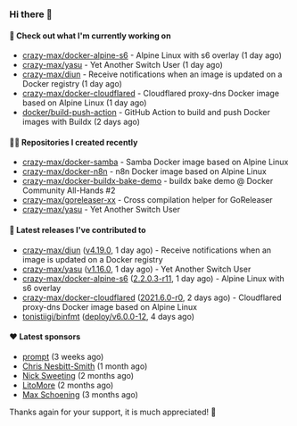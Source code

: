 ### Hi there 👋

#### 👷 Check out what I'm currently working on

- [crazy-max/docker-alpine-s6](https://github.com/crazy-max/docker-alpine-s6) - Alpine Linux with s6 overlay (1 day ago)
- [crazy-max/yasu](https://github.com/crazy-max/yasu) - Yet Another Switch User (1 day ago)
- [crazy-max/diun](https://github.com/crazy-max/diun) - Receive notifications when an image is updated on a Docker registry (1 day ago)
- [crazy-max/docker-cloudflared](https://github.com/crazy-max/docker-cloudflared) - Cloudflared proxy-dns Docker image based on Alpine Linux (1 day ago)
- [docker/build-push-action](https://github.com/docker/build-push-action) - GitHub Action to build and push Docker images with Buildx (2 days ago)

#### 👨‍💻 Repositories I created recently

- [crazy-max/docker-samba](https://github.com/crazy-max/docker-samba) - Samba Docker image based on Alpine Linux
- [crazy-max/docker-n8n](https://github.com/crazy-max/docker-n8n) - n8n Docker image based on Alpine Linux
- [crazy-max/docker-buildx-bake-demo](https://github.com/crazy-max/docker-buildx-bake-demo) - buildx bake demo @ Docker Community All-Hands #2
- [crazy-max/goreleaser-xx](https://github.com/crazy-max/goreleaser-xx) - Cross compilation helper for GoReleaser
- [crazy-max/yasu](https://github.com/crazy-max/yasu) - Yet Another Switch User

#### 🚀 Latest releases I've contributed to

- [crazy-max/diun](https://github.com/crazy-max/diun) ([v4.19.0](https://github.com/crazy-max/diun/releases/tag/v4.19.0), 1 day ago) - Receive notifications when an image is updated on a Docker registry
- [crazy-max/yasu](https://github.com/crazy-max/yasu) ([v1.16.0](https://github.com/crazy-max/yasu/releases/tag/v1.16.0), 1 day ago) - Yet Another Switch User
- [crazy-max/docker-alpine-s6](https://github.com/crazy-max/docker-alpine-s6) ([2.2.0.3-r11](https://github.com/crazy-max/docker-alpine-s6/releases/tag/2.2.0.3-r11), 1 day ago) - Alpine Linux with s6 overlay
- [crazy-max/docker-cloudflared](https://github.com/crazy-max/docker-cloudflared) ([2021.6.0-r0](https://github.com/crazy-max/docker-cloudflared/releases/tag/2021.6.0-r0), 2 days ago) - Cloudflared proxy-dns Docker image based on Alpine Linux
- [tonistiigi/binfmt](https://github.com/tonistiigi/binfmt) ([deploy/v6.0.0-12](https://github.com/tonistiigi/binfmt/releases/tag/deploy%2Fv6.0.0-12), 4 days ago)

#### ❤️ Latest sponsors
- [prompt](https://github.com/pr-mpt) (3 weeks ago)
- [Chris Nesbitt-Smith](https://github.com/chrisns) (1 month ago)
- [Nick Sweeting](https://github.com/pirate) (2 months ago)
- [LitoMore](https://github.com/LitoMore) (2 months ago)
- [Max Schoening](https://github.com/max) (3 months ago)

Thanks again for your support, it is much appreciated! 🙏
